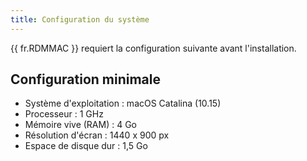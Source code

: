 ```yaml
---
title: Configuration du système
---
```

{{ fr.RDMMAC }} requiert la configuration suivante avant l'installation. 

## Configuration minimale 

* Système d'exploitation : macOS Catalina (10.15) 
* Processeur : 1 GHz 
* Mémoire vive (RAM) : 4 Go 
* Résolution d'écran : 1440 x 900 px 
* Espace de disque dur : 1,5 Go 

